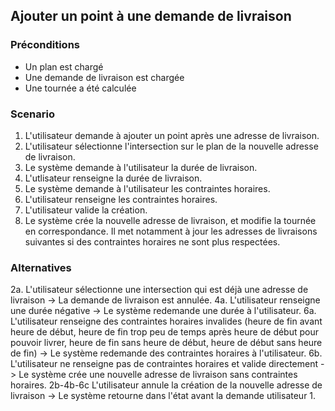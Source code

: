 ## Ajouter un point à une demande de livraison

### Préconditions

- Un plan est chargé
- Une demande de livraison est chargée
- Une tournée a été calculée

### Scenario

1. L'utilisateur demande à ajouter un point après une adresse de livraison.
2. L'utilisateur sélectionne l'intersection sur le plan de la nouvelle adresse de livraison.
3. Le système demande à l'utilisateur la durée de livraison.
4. L'utlisateur renseigne la durée de livraison.
5. Le système demande à l'utilisateur les contraintes horaires.
6. L'utilisateur renseigne les contraintes horaires.
7. L'utilisateur valide la création.
8. Le système crée la nouvelle adresse de livraison, et modifie la tournée en correspondance. 
Il met notamment à jour les adresses de livraisons suivantes si des contraintes horaires ne sont plus respectées.


### Alternatives

2a. L'utilisateur sélectionne une intersection qui est déjà une adresse de livraison -> La demande de livraison est annulée.
4a. L'utilisateur renseigne une durée négative -> Le système redemande une durée à l'utilisateur.
6a. L'utilisateur renseigne des contraintes horaires invalides (heure de fin avant heure de début, heure de fin trop peu de temps après heure de début pour pouvoir livrer, heure de fin sans heure de début, heure de début sans heure de fin) -> Le système redemande des contraintes horaires à l'utilisateur.
6b. L'utilisateur ne renseigne pas de contraintes horaires et valide directement -> Le système crée une nouvelle adresse de livraison sans contraintes horaires.
2b-4b-6c L'utilisateur annule la création de la nouvelle adresse de livraison -> Le système retourne dans l'état avant la demande utilisateur 1.
